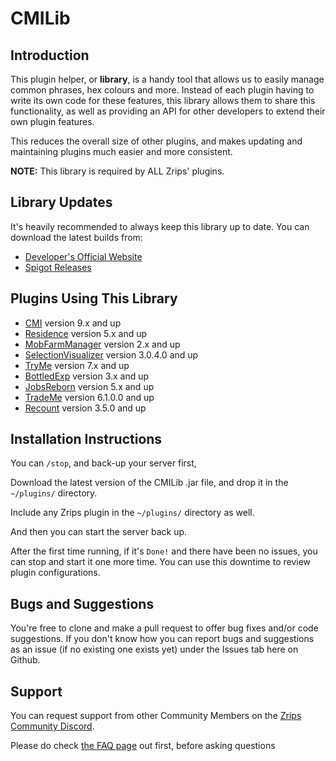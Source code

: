 # CMILib

## Introduction

This plugin helper, or **library**, is a handy tool that allows us to easily manage common phrases, hex colours and more. Instead of each plugin having to write its own code for these features, this library allows them to share this functionality, as well as providing an API for other developers to extend their own plugin features. 

This reduces the overall size of other plugins, and makes updating and maintaining plugins much easier and more consistent.

**NOTE:** This library is required by ALL Zrips' plugins.

## Library Updates

It's heavily recommended to always keep this library up to date. You can download the latest builds from:

- [Developer's Official Website](https://www.zrips.net/cmilib/)
- [Spigot Releases](https://www.spigotmc.org/resources/87610/)

## Plugins Using This Library

- [CMI](https://www.spigotmc.org/resources/cmi-298-commands-insane-kits-portals-essentials-economy-mysql-sqlite-much-more.3742/) version 9.x and up
- [Residence](https://www.spigotmc.org/resources/residence-1-7-10-up-to-1-19.11480/) version 5.x and up
- [MobFarmManager](https://www.spigotmc.org/resources/mob-farm-manager-supports-1-7-10-up-to-1-19-hopper-support.15127/) version 2.x and up
- [SelectionVisualizer](https://www.spigotmc.org/resources/selection-visualizer.22631/) version 3.0.4.0 and up
- [TryMe](https://www.spigotmc.org/resources/tryme.3330/) version 7.x and up
- [BottledExp](https://www.spigotmc.org/resources/bottledexp.2815/) version 3.x and up
- [JobsReborn](https://www.spigotmc.org/resources/jobs-reborn.4216/) version 5.x and up
- [TradeMe](https://www.spigotmc.org/resources/trademe-with-api-to-create-custom-trades-1-7-10-1-19-x.7544/) version 6.1.0.0 and up
- [Recount](https://www.spigotmc.org/resources/recount.3962/) version 3.5.0 and up

## Installation Instructions

You can `/stop`, and back-up your server first,

Download the latest version of the CMILib .jar file, and drop it in the `~/plugins/` directory.

Include any Zrips plugin in the `~/plugins/` directory as well.

And then you can start the server back up.

After the first time running, if it's `Done!` and there have been no issues, you can stop and start it one more time. You can use this downtime to review plugin configurations.

## Bugs and Suggestions

You're free to clone and make a pull request to offer bug fixes and/or code suggestions. If you don't know how you can report bugs and suggestions as an issue (if no existing one exists yet) under the Issues tab here on Github.

## Support

You can request support from other Community Members on the [Zrips Community Discord](https://discord.gg/dDMamN4).

Please do check [the FAQ page](https://www.zrips.net/cmilib/faq/) out first, before asking questions
